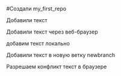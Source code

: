 ﻿#Создали my_first_repo

Добавили текст

Добавили текст через веб-браузер

добавим текст локально

Добавили текст в новую ветку newbranch

Разрешаем конфликт текст в браузере
